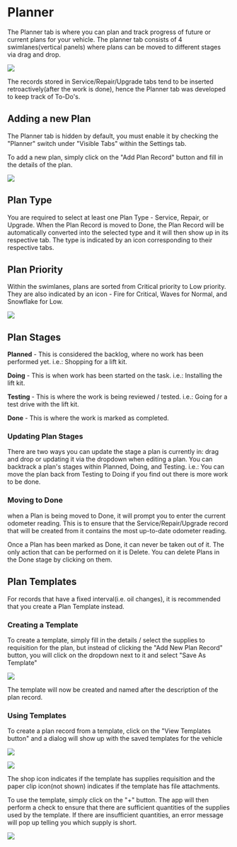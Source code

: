 # Planner

The Planner tab is where you can plan and track progress of future or current plans for your vehicle. The planner tab consists of 4 swimlanes(vertical panels) where plans can be moved to different stages via drag and drop.

![](/Records/Planner/a/image-1706459391188.png)

The records stored in Service/Repair/Upgrade tabs tend to be inserted retroactively(after the work is done), hence the Planner tab was developed to keep track of To-Do's.

## Adding a new Plan
The Planner tab is hidden by default, you must enable it by checking the "Planner" switch under "Visible Tabs" within the Settings tab.

To add a new plan, simply click on the "Add Plan Record" button and fill in the details of the plan.

![](/Records/Planner/a/image-1707453045755.png)

## Plan Type
You are required to select at least one Plan Type - Service, Repair, or Upgrade. When the Plan Record is moved to Done, the Plan Record will be automatically converted into the selected type and it will then show up in its respective tab. The type is indicated by an icon corresponding to their respective tabs.

## Plan Priority
Within the swimlanes, plans are sorted from Critical priority to Low priority. They are also indicated by an icon - Fire for Critical, Waves for Normal, and Snowflake for Low.

![](/Records/Planner/a/image-1706459640917.png)

## Plan Stages
**Planned** - This is considered the backlog, where no work has been performed yet. i.e.: Shopping for a lift kit.

**Doing** - This is when work has been started on the task. i.e.: Installing the lift kit.

**Testing** - This is where the work is being reviewed / tested. i.e.: Going for a test drive with the lift kit.

**Done** - This is where the work is marked as completed.

### Updating Plan Stages
There are two ways you can update the stage a plan is currently in: drag and drop or updating it via the dropdown when editing a plan. You can backtrack a plan's stages within Planned, Doing, and Testing. i.e.: You can move the plan back from Testing to Doing if you find out there is more work to be done.

### Moving to Done
when a Plan is being moved to Done, it will prompt you to enter the current odometer reading. This is to ensure that the Service/Repair/Upgrade record that will be created from it contains the most up-to-date odometer reading.

Once a Plan has been marked as Done, it can never be taken out of it. The only action that can be performed on it is Delete. You can delete Plans in the Done stage by clicking on them.

## Plan Templates
For records that have a fixed interval(i.e. oil changes), it is recommended that you create a Plan Template instead.

### Creating a Template
To create a template, simply fill in the details / select the supplies to requisition for the plan, but instead of clicking the "Add New Plan Record" button, you will click on the dropdown next to it and select "Save As Template"

![](/Records/Planner/a/image-1707453250314.png)

The template will now be created and named after the description of the plan record.

### Using Templates
To create a plan record from a template, click on the "View Templates button" and a dialog will show up with the saved templates for the vehicle

![](/Records/Planner/a/image-1707453421824.png)

![](/Records/Planner/a/image-1707453431731.png)

The shop icon indicates if the template has supplies requisition and the paper clip icon(not shown) indicates if the template has file attachments.

To use the template, simply click on the "+" button. The app will then perform a check to ensure that there are sufficient quantities of the supplies used by the template. If there are insufficient quantities, an error message will pop up telling you which supply is short.

![](/Records/Planner/a/image-1707453639902.png)
